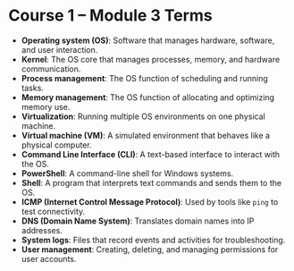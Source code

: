 # Course 1 – Module 3 Terms

- **Operating system (OS)**: Software that manages hardware, software, and user interaction.  
- **Kernel**: The OS core that manages processes, memory, and hardware communication.  
- **Process management**: The OS function of scheduling and running tasks.  
- **Memory management**: The OS function of allocating and optimizing memory use.  
- **Virtualization**: Running multiple OS environments on one physical machine.  
- **Virtual machine (VM)**: A simulated environment that behaves like a physical computer.  
- **Command Line Interface (CLI)**: A text-based interface to interact with the OS.  
- **PowerShell**: A command-line shell for Windows systems.  
- **Shell**: A program that interprets text commands and sends them to the OS.  
- **ICMP (Internet Control Message Protocol)**: Used by tools like `ping` to test connectivity.  
- **DNS (Domain Name System)**: Translates domain names into IP addresses.  
- **System logs**: Files that record events and activities for troubleshooting.  
- **User management**: Creating, deleting, and managing permissions for user accounts.  
